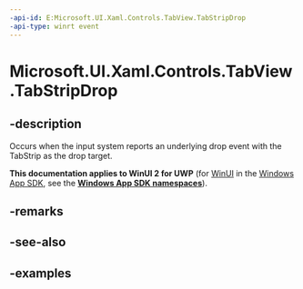 ```yaml
---
-api-id: E:Microsoft.UI.Xaml.Controls.TabView.TabStripDrop
-api-type: winrt event
---
```


# Microsoft.UI.Xaml.Controls.TabView.TabStripDrop

<!--
public event Windows.UI.Xaml.DragEventHandler TabStripDrop;
-->

## -description

Occurs when the input system reports an underlying drop event with the TabStrip as the drop target. 

**This documentation applies to WinUI 2 for UWP** (for [WinUI](/windows/apps/winui/winui3/) in the [Windows App SDK](/windows/apps/windows-app-sdk/), see the **[Windows App SDK namespaces](/windows/windows-app-sdk/api/winrt/)**).

## -remarks

## -see-also

## -examples

